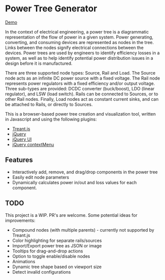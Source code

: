 # Power Tree Generator

[Demo](https://dolenle.com/ptg_demo/)

In the context of electrical engineering, a power tree is a diagrammatic representation of the flow of power in a given system. Power generating, converting, and consuming devices are represented as nodes in the tree. Links between the nodes signify electrical connections between the devices. Power trees are used by engineers to identify efficiency losses in a system, as well as to help identify potential power distribution issues in a design before it is manufactured.

There are three supported node types: Source, Rail and Load. The Source node acts as an infinite DC power source with a fixed voltage. The Rail node represents power regulators with a fixed efficiency and/or output voltage. Three sub-types are provided: DCDC converter (buck/boost), LDO (linear regulator), and LSW (load switch). Rails can be connected to Sources, or to other Rail nodes. Finally, Load nodes act as constant current sinks, and can be attached to Rails, or directly to Sources.

This is a browser-based power tree creation and visualization tool, written in Javascript and using the following plugins:
- [Treant.js](https://fperucic.github.io/treant-js/)
- [jQuery](https://jquery.com/)
- [jQuery UI](https://jqueryui.com/)
- [jQuery contextMenu](https://swisnl.github.io/jQuery-contextMenu/)

## Features
- Interactively add, remove, and drag/drop components in the power tree
- Easily edit node parameters
- Dynamically calculates power in/out and loss values for each component.

## TODO
This project is a WIP. PR's are welcome.
Some potential ideas for improvements:
- Compound nodes (with multiple parents) - currently not supported by Treant.js
- Color highlighting for separate rails/sources
- Import/Export power tree as JSON or image
- Tooltips for drag-and-drop actions
- Option to toggle enable/disable nodes
- Animations
- Dynamic tree shape based on viewport size
- Detect invalid configurations
